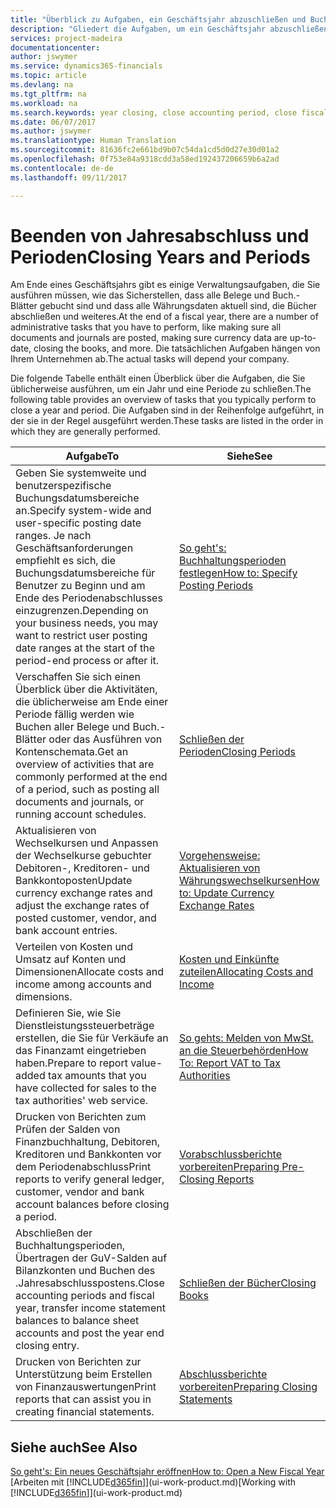 ```yaml
---
title: "Überblick zu Aufgaben, ein Geschäftsjahr abzuschließen und Buchhaltungsperioden| Microsoft Docs"
description: "Gliedert die Aufgaben, um ein Geschäftsjahr abzuschließen oder Buchhaltungsperiode, beispielsweise der Belege und die Buch.-Blätter sind vergewissernd gebucht überprüfend und Bankguthaben."
services: project-madeira
documentationcenter: 
author: jswymer
ms.service: dynamics365-financials
ms.topic: article
ms.devlang: na
ms.tgt_pltfrm: na
ms.workload: na
ms.search.keywords: year closing, close accounting period, close fiscal year, bank account detailed trial balance
ms.date: 06/07/2017
ms.author: jswymer
ms.translationtype: Human Translation
ms.sourcegitcommit: 81636fc2e661bd9b07c54da1cd5d0d27e30d01a2
ms.openlocfilehash: 0f753e84a9318cdd3a58ed192437206659b6a2ad
ms.contentlocale: de-de
ms.lasthandoff: 09/11/2017

---
```

# <a name="closing-years-and-periods"></a><span data-ttu-id="7f665-103">Beenden von Jahresabschluss und Perioden</span><span class="sxs-lookup"><span data-stu-id="7f665-103">Closing Years and Periods</span></span>
<span data-ttu-id="7f665-104">Am Ende eines Geschäftsjahrs gibt es einige Verwaltungsaufgaben, die Sie ausführen müssen, wie das Sicherstellen, dass alle Belege und Buch.-Blätter gebucht sind und dass alle Währungsdaten aktuell sind, die Bücher abschließen und weiteres.</span><span class="sxs-lookup"><span data-stu-id="7f665-104">At the end of a fiscal year, there are a number of administrative tasks that you have to perform, like making sure all documents and journals are posted, making sure currency data are up-to-date, closing the books, and more.</span></span> <span data-ttu-id="7f665-105">Die tatsächlichen Aufgaben hängen von Ihrem Unternehmen ab.</span><span class="sxs-lookup"><span data-stu-id="7f665-105">The actual tasks will depend your company.</span></span>

<span data-ttu-id="7f665-106">Die folgende Tabelle enthält einen Überblick über die Aufgaben, die Sie üblicherweise ausführen, um ein Jahr und eine Periode zu schließen.</span><span class="sxs-lookup"><span data-stu-id="7f665-106">The following table provides an overview of tasks that you typically perform to close a year and period.</span></span> <span data-ttu-id="7f665-107">Die Aufgaben sind in der Reihenfolge aufgeführt, in der sie in der Regel ausgeführt werden.</span><span class="sxs-lookup"><span data-stu-id="7f665-107">These tasks are listed in the order in which they are generally performed.</span></span>

| <span data-ttu-id="7f665-108">Aufgabe</span><span class="sxs-lookup"><span data-stu-id="7f665-108">To</span></span> | <span data-ttu-id="7f665-109">Siehe</span><span class="sxs-lookup"><span data-stu-id="7f665-109">See</span></span> |
| --- | --- |
| <span data-ttu-id="7f665-110">Geben Sie systemweite und benutzerspezifische Buchungsdatumsbereiche an.</span><span class="sxs-lookup"><span data-stu-id="7f665-110">Specify system-wide and user-specific posting date ranges.</span></span> <span data-ttu-id="7f665-111">Je nach Geschäftsanforderungen empfiehlt es sich, die Buchungsdatumsbereiche für Benutzer zu Beginn und am Ende des Periodenabschlusses einzugrenzen.</span><span class="sxs-lookup"><span data-stu-id="7f665-111">Depending on your business needs, you may want to restrict user posting date ranges at the start of the period-end process or after it.</span></span> |[<span data-ttu-id="7f665-112">So geht's: Buchhaltungsperioden festlegen</span><span class="sxs-lookup"><span data-stu-id="7f665-112">How to: Specify Posting Periods</span></span>](finance-how-specify-posting-periods.md) |
| <span data-ttu-id="7f665-113">Verschaffen Sie sich einen Überblick über die Aktivitäten, die üblicherweise am Ende einer Periode fällig werden wie Buchen aller Belege und Buch.-Blätter oder das Ausführen von Kontenschemata.</span><span class="sxs-lookup"><span data-stu-id="7f665-113">Get an overview of activities that are commonly performed at the end of a period, such as posting all documents and journals, or running account schedules.</span></span> |[<span data-ttu-id="7f665-114">Schließen der Perioden</span><span class="sxs-lookup"><span data-stu-id="7f665-114">Closing Periods</span></span>](year-how-complete-period-end-processes.md) |
| <span data-ttu-id="7f665-115">Aktualisieren von Wechselkursen und Anpassen der Wechselkurse gebuchter Debitoren-, Kreditoren- und Bankkontoposten</span><span class="sxs-lookup"><span data-stu-id="7f665-115">Update currency exchange rates and adjust the exchange rates of posted customer, vendor, and bank account entries.</span></span> |[<span data-ttu-id="7f665-116">Vorgehensweise: Aktualisieren von Währungswechselkursen</span><span class="sxs-lookup"><span data-stu-id="7f665-116">How to: Update Currency Exchange Rates</span></span>](finance-how-update-currencies.md) |
| <span data-ttu-id="7f665-117">Verteilen von Kosten und Umsatz auf Konten und Dimensionen</span><span class="sxs-lookup"><span data-stu-id="7f665-117">Allocate costs and income among accounts and dimensions.</span></span> |[<span data-ttu-id="7f665-118">Kosten und Einkünfte zuteilen</span><span class="sxs-lookup"><span data-stu-id="7f665-118">Allocating Costs and Income</span></span>](year-allocate-costs-income.md) |
| <span data-ttu-id="7f665-119">Definieren Sie, wie Sie Dienstleistungssteuerbeträge erstellen, die Sie für Verkäufe an das Finanzamt eingetrieben haben.</span><span class="sxs-lookup"><span data-stu-id="7f665-119">Prepare to report value-added tax amounts that you have collected for sales to the tax authorities' web service.</span></span> |[<span data-ttu-id="7f665-120">So gehts: Melden von MwSt. an die Steuerbehörden</span><span class="sxs-lookup"><span data-stu-id="7f665-120">How To: Report VAT to Tax Authorities</span></span>](finance-how-report-vat.md)|
| <span data-ttu-id="7f665-121">Drucken von Berichten zum Prüfen der Salden von Finanzbuchhaltung, Debitoren, Kreditoren und Bankkonten vor dem Periodenabschluss</span><span class="sxs-lookup"><span data-stu-id="7f665-121">Print reports to verify general ledger, customer, vendor and bank account balances before closing a period.</span></span> |[<span data-ttu-id="7f665-122">Vorabschlussberichte vorbereiten</span><span class="sxs-lookup"><span data-stu-id="7f665-122">Preparing Pre-Closing Reports</span></span>](year-prepare-preclose-reports.md) |
| <span data-ttu-id="7f665-123">Abschließen der Buchhaltungsperioden, Übertragen der GuV-Salden auf Bilanzkonten und Buchen des .Jahresabschlusspostens.</span><span class="sxs-lookup"><span data-stu-id="7f665-123">Close accounting periods and fiscal year, transfer income statement balances to balance sheet accounts and post the year end closing entry.</span></span> |[<span data-ttu-id="7f665-124">Schließen der Bücher</span><span class="sxs-lookup"><span data-stu-id="7f665-124">Closing Books</span></span>](year-close-books.md) |
| <span data-ttu-id="7f665-125">Drucken von Berichten zur Unterstützung beim Erstellen von Finanzauswertungen</span><span class="sxs-lookup"><span data-stu-id="7f665-125">Print reports that can assist you in creating financial statements.</span></span> |[<span data-ttu-id="7f665-126">Abschlussberichte vorbereiten</span><span class="sxs-lookup"><span data-stu-id="7f665-126">Preparing Closing Statements</span></span>](year-prepare-close-statement.md) |

## <a name="see-also"></a><span data-ttu-id="7f665-127">Siehe auch</span><span class="sxs-lookup"><span data-stu-id="7f665-127">See Also</span></span>
[<span data-ttu-id="7f665-128">So geht's: Ein neues Geschäftsjahr eröffnen</span><span class="sxs-lookup"><span data-stu-id="7f665-128">How to: Open a New Fiscal Year</span></span>](finance-how-open-new-fiscal-year.md)  
<span data-ttu-id="7f665-129">[Arbeiten mit [!INCLUDE[d365fin](includes/d365fin_md.md)]](ui-work-product.md)</span><span class="sxs-lookup"><span data-stu-id="7f665-129">[Working with [!INCLUDE[d365fin](includes/d365fin_md.md)]](ui-work-product.md)</span></span>

